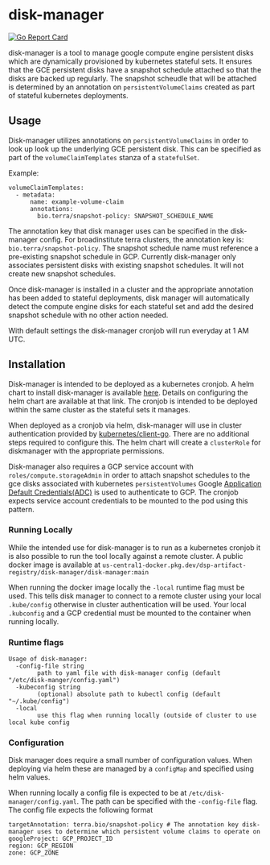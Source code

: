 # disk-manager

[![Go Report Card](https://goreportcard.com/badge/github.com/broadinstitute/disk-manager)](https://goreportcard.com/report/github.com/broadinstitute/disk-manager)

disk-manager is a tool to manage google compute engine persistent disks which are dynamically provisioned by kubernetes stateful sets. It ensures that
the GCE persistent disks have a snapshot schedule attached so that the disks are backed up regularly. The snapshot scheudle that will be attached is
determined by an annotation on `persistentVolumeClaims` created as part of stateful kubernetes deployments.

## Usage

Disk-manager utilizes annotations on `persistentVolumeClaims` in order to look up look up the underlying GCE persistent disk.
This can be specified as part of the `volumeClaimTemplates` stanza of a `statefulSet`.

Example:

```
volumeClaimTemplates:
  - metadata:
      name: example-volume-claim
      annotations:
        bio.terra/snapshot-policy: SNAPSHOT_SCHEDULE_NAME
```

The annotation key that disk manager uses can be specified in the disk-manager config. For broadinstitute terra clusters,
the annotation key is: `bio.terra/snapshot-policy`. The snapshot schedule name must reference a pre-existing snapshot schedule in GCP.
Currently disk-manager only associates persistent disks with existing snapshot schedules. It will not create new snapshot schedules.

Once disk-manager is installed in a cluster and the appropriate annotation has been added to stateful deployments, disk manager will
automatically detect the compute engine disks for each stateful set and add the desired snapshot schedule with no other action needed.

With default settings the disk-manager cronjob will run everyday at 1 AM UTC.

## Installation

Disk-manager is intended to be deployed as a kubernetes cronjob. A helm chart to install disk-manager is available [here](https://github.com/broadinstitute/terra-helm/tree/master/charts/diskmanager). Details on configuring the helm chart are available at that link. The cronjob is intended to be deployed within the same cluster as the stateful sets it manages.

When deployed as a cronjob via helm, disk-manager will use in cluster authentication provided by [kubernetes/client-go](https://github.com/kubernetes/client-go). There are no additional steps required to configure this. The helm chart will create a `clusterRole` for diskmanager with the appropriate permissions.

Disk-manager also requires a GCP service account with `roles/compute.storageAdmin` in order to attach snapshot schedules to the gce disks associated with kubernetes `persistentVolumes`
Google [Application Default Credentials(ADC)](https://cloud.google.com/docs/authentication/production#automatically) is used to authenticate to GCP. The cronjob expects service account
credentials to be mounted to the pod using this pattern.

### Running Locally

While the intended use for disk-manager is to run as a kubernetes cronjob it is also possible to run the tool locally against a remote cluster.
A public docker image is available at `us-central1-docker.pkg.dev/dsp-artifact-registry/disk-manager/disk-manager:main`

When running the docker image locally the `-local` runtime flag must be used. This tells disk manager to connect to a remote cluster
using your local `.kube/config` otherwise in cluster authentication will be used. Your local `.kubconfig` and a GCP credential must be mounted to the
container when running locally.

### Runtime flags

```
Usage of disk-manager:
  -config-file string
    	path to yaml file with disk-manager config (default "/etc/disk-manger/config.yaml")
  -kubeconfig string
    	(optional) absolute path to kubectl config (default "~/.kube/config")
  -local
    	use this flag when running locally (outside of cluster to use local kube config
```

### Configuration
Disk manager does require a small number of configuration values. When deploying via helm these are managed by a `configMap` and
specified using helm values.
 
When running locally a config file is expected to be at `/etc/disk-manager/config.yaml`. The path can be specified with the `-config-file` flag.
The config file expects the following format

```
targetAnnotation: terra.bio/snapshot-policy # The annotation key disk-manager uses to determine which persistent volume claims to operate on
googleProject: GCP_PROJECT_ID
region: GCP_REGION
zone: GCP_ZONE
```
